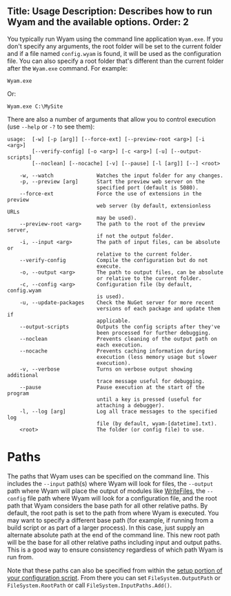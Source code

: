 Title: Usage
Description: Describes how to run Wyam and the available options.
Order: 2
---
You typically run Wyam using the command line application `Wyam.exe`. If you don't specify any arguments, the root folder will be set to the current folder and if a file named `config.wyam` is found, it will be used as the configuration file. You can also specify a root folder that's different than the current folder after the `Wyam.exe` command. For example:

```
Wyam.exe
```

Or:

```
Wyam.exe C:\MySite
```

There are also a number of arguments that allow you to control execution (use `--help` or `-?` to see them):

```
usage:  [-w] [-p [arg]] [--force-ext] [--preview-root <arg>] [-i <arg>]
        [--verify-config] [-o <arg>] [-c <arg>] [-u] [--output-scripts]
        [--noclean] [--nocache] [-v] [--pause] [-l [arg]] [--] <root>

    -w, --watch              Watches the input folder for any changes.
    -p, --preview [arg]      Start the preview web server on the
                             specified port (default is 5080).
    --force-ext              Force the use of extensions in the preview
                             web server (by default, extensionless URLs
                             may be used).
    --preview-root <arg>     The path to the root of the preview server,
                             if not the output folder.
    -i, --input <arg>        The path of input files, can be absolute or
                             relative to the current folder.
    --verify-config          Compile the configuration but do not
                             execute.
    -o, --output <arg>       The path to output files, can be absolute
                             or relative to the current folder.
    -c, --config <arg>       Configuration file (by default, config.wyam
                             is used).
    -u, --update-packages    Check the NuGet server for more recent
                             versions of each package and update them if
                             applicable.
    --output-scripts         Outputs the config scripts after they've
                             been processed for further debugging.
    --noclean                Prevents cleaning of the output path on
                             each execution.
    --nocache                Prevents caching information during
                             execution (less memory usage but slower
                             execution).
    -v, --verbose            Turns on verbose output showing additional
                             trace message useful for debugging.
    --pause                  Pause execution at the start of the program
                             until a key is pressed (useful for
                             attaching a debugger).
    -l, --log [arg]          Log all trace messages to the specified log
                             file (by default, wyam-[datetime].txt).
    <root>                   The folder (or config file) to use.
```

# Paths

The paths that Wyam uses can be specified on the command line. This includes the `--input` path(s) where Wyam will look for files, the `--output` path where Wyam will place the output of modules like [WriteFiles](/modules/writefiles), the `--config` file path where Wyam will look for a configuration file, and the root path that Wyam considers the base path for all other relative paths. By default, the root path is set to the path from where Wyam is executed. You may want to specify a different base path (for example, if running from a build script or as part of a larger process). In this case, just supply an alternate absolute path at the end of the command line. This new root path will be the base for all other relative paths including input and output paths. This is a good way to ensure consistency regardless of which path Wyam is run from.

Note that these paths can also be specified from within the [setup portion of your configuration script](/getting-started/configuration#setup). From there you can set `FileSystem.OutputPath` or `FileSystem.RootPath` or call `FileSystem.InputPaths.Add()`.